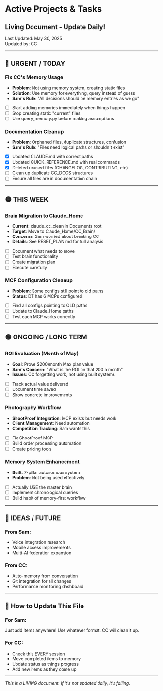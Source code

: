 # Active Projects & Tasks
## Living Document - Update Daily!

Last Updated: May 30, 2025  
Updated by: CC

---

## 🔴 URGENT / TODAY

### Fix CC's Memory Usage
- **Problem**: Not using memory system, creating static files
- **Solution**: Use memory for everything, query instead of guess
- **Sam's Rule**: "All decisions should be memory entries as we go"
- [ ] Start adding memories immediately when things happen
- [ ] Stop creating static "current" files
- [ ] Use query_memory.py before making assumptions

### Documentation Cleanup
- **Problem**: Orphaned files, duplicate structures, confusion
- **Sam's Rule**: "Files need logical paths or shouldn't exist"
- [x] Updated CLAUDE.md with correct paths
- [x] Updated QUICK_REFERENCE.md with real commands
- [x] Deleted unused files (CHANGELOG, CONTRIBUTING, etc)
- [ ] Clean up duplicate CC_DOCS structures
- [ ] Ensure all files are in documentation chain

---

## 🟡 THIS WEEK

### Brain Migration to Claude_Home
- **Current**: claude_cc_clean in Documents root
- **Target**: Move to Claude_Home/CC_Brain/
- **Concerns**: Sam worried about breaking CC
- **Details**: See RESET_PLAN.md for full analysis
- [ ] Document what needs to move
- [ ] Test brain functionality
- [ ] Create migration plan
- [ ] Execute carefully

### MCP Configuration Cleanup
- **Problem**: Some configs still point to old paths
- **Status**: DT has 6 MCPs configured
- [ ] Find all configs pointing to OLD paths
- [ ] Update to Claude_Home paths
- [ ] Test each MCP works correctly

---

## 🟢 ONGOING / LONG TERM

### ROI Evaluation (Month of May)
- **Goal**: Prove $200/month Max plan value
- **Sam's Concern**: "What is the ROI on that 200 a month"
- **Issues**: CC forgetting work, not using built systems
- [ ] Track actual value delivered
- [ ] Document time saved
- [ ] Show concrete improvements

### Photography Workflow
- **ShootProof Integration**: MCP exists but needs work
- **Client Management**: Need automation
- **Competition Tracking**: Sam wants this
- [ ] Fix ShootProof MCP
- [ ] Build order processing automation
- [ ] Create pricing tools

### Memory System Enhancement
- **Built**: 7-pillar autonomous system
- **Problem**: Not being used effectively
- [ ] Actually USE the master brain
- [ ] Implement chronological queries
- [ ] Build habit of memory-first workflow

---

## 💭 IDEAS / FUTURE

### From Sam:
- Voice integration research
- Mobile access improvements
- Multi-AI federation expansion

### From CC:
- Auto-memory from conversation
- Git integration for all changes
- Performance monitoring dashboard

---

## 📝 How to Update This File

### For Sam:
Just add items anywhere! Use whatever format. CC will clean it up.

### For CC:
- Check this EVERY session
- Move completed items to memory
- Update status as things progress
- Add new items as they come up

---

*This is a LIVING document. If it's not updated daily, it's failing.*